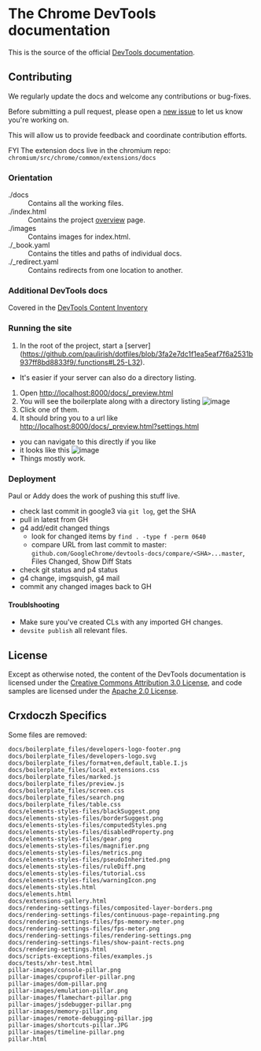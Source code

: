 # The Chrome DevTools documentation

This is the source of the official [DevTools documentation](https://developer.chrome.com/devtools/index).



## Contributing

We regularly update the docs and welcome any contributions or bug-fixes.

Before submitting a pull request, please open a [new issue](https://github.com/GoogleChrome/devtools-docs/issues/new) to let us know you're working on.

This will allow us to provide feedback and coordinate contribution efforts.

FYI The extension docs live in the chromium repo: `chromium/src/chrome/common/extensions/docs`

### Orientation

<dl>
  <dt> ./docs </dt>
  <dd> Contains all the working files. </dd>

  <dt> ./index.html </dt>
  <dd> Contains the project <a href="https://developer.chrome.com/devtools/index">overview</a> page. </dd>

  <dt> ./images </dt>
  <dd> Contains images for index.html. </dd>

  <dt> ./_book.yaml </dt>
  <dd> Contains the titles and paths of individual docs. </dd>

  <dt> ./_redirect.yaml </dt>
  <dd> Contains redirects from one location to another. </dd>

</dl>

### Additional DevTools docs

Covered in the [DevTools Content Inventory](https://github.com/GoogleChrome/devtools-docs/wiki/Content-Inventory)

### Running the site

1. In the root of the project, start a [server] (https://github.com/paulirish/dotfiles/blob/3fa2e7dc1f1ea5eaf7f6a2531b937ff8bd8833f9/.functions#L25-L32).
  * It's easier if your server can also do a directory listing.
1. Open [http://localhost:8000/docs/_preview.html](http://localhost:8000/docs/_preview.html)
1. You will see the boilerplate along with a directory listing ![image](https://cloud.githubusercontent.com/assets/39191/3017501/7e6985da-df7a-11e3-9a7c-51f964906839.png)
1. Click one of them.
1. It should bring you to a url like [http://localhost:8000/docs/_preview.html?settings.html](http://localhost:8000/docs/_preview.html?settings.html)
  * you can navigate to this directly if you like
  * it looks like this ![image](https://cloud.githubusercontent.com/assets/39191/3017506/831921a8-df7a-11e3-8faa-8dc957057248.png)
* Things mostly work.

### Deployment

Paul or Addy does the work of pushing this stuff live.

* check last commit in google3 via `git log`, get the SHA
* pull in latest from GH
* g4 add/edit changed things
  * look for changed items by `find . -type f -perm 0640`
  * compare URL from last commit to master: `github.com/GoogleChrome/devtools-docs/compare/<SHA>...master`, Files Changed, Show Diff Stats
* check git status and p4 status
* g4 change, imgsquish, g4 mail
* commit any changed images back to GH

#### Troublshooting
* Make sure you've created CLs with any imported GH changes. 
* `devsite publish` all relevant files.

## License

Except as otherwise noted, the content of the DevTools documentation is licensed under the [Creative Commons Attribution 3.0 License](http://creativecommons.org/licenses/by/3.0/), and code samples are licensed under the [Apache 2.0 License](http://www.apache.org/licenses/LICENSE-2.0).


## Crxdoczh Specifics

Some files are removed:

    docs/boilerplate_files/developers-logo-footer.png
    docs/boilerplate_files/developers-logo.svg
    docs/boilerplate_files/format+en,default,table.I.js
    docs/boilerplate_files/local_extensions.css
    docs/boilerplate_files/marked.js
    docs/boilerplate_files/preview.js
    docs/boilerplate_files/screen.css
    docs/boilerplate_files/search.png
    docs/boilerplate_files/table.css
    docs/elements-styles-files/blackSuggest.png
    docs/elements-styles-files/borderSuggest.png
    docs/elements-styles-files/computedStyles.png
    docs/elements-styles-files/disabledProperty.png
    docs/elements-styles-files/gear.png
    docs/elements-styles-files/magnifier.png
    docs/elements-styles-files/metrics.png
    docs/elements-styles-files/pseudoInherited.png
    docs/elements-styles-files/ruleDiff.png
    docs/elements-styles-files/tutorial.css
    docs/elements-styles-files/warningIcon.png
    docs/elements-styles.html
    docs/elements.html
    docs/extensions-gallery.html
    docs/rendering-settings-files/composited-layer-borders.png
    docs/rendering-settings-files/continuous-page-repainting.png
    docs/rendering-settings-files/fps-memory-meter.png
    docs/rendering-settings-files/fps-meter.png
    docs/rendering-settings-files/rendering-settings.png
    docs/rendering-settings-files/show-paint-rects.png
    docs/rendering-settings.html
    docs/scripts-exceptions-files/examples.js
    docs/tests/xhr-test.html
    pillar-images/console-pillar.png
    pillar-images/cpuprofiler-pillar.png
    pillar-images/dom-pillar.png
    pillar-images/emulation-pillar.png
    pillar-images/flamechart-pillar.png
    pillar-images/jsdebugger-pillar.png
    pillar-images/memory-pillar.png
    pillar-images/remote-debugging-pillar.jpg
    pillar-images/shortcuts-pillar.JPG
    pillar-images/timeline-pillar.png
    pillar.html
